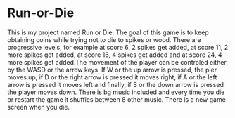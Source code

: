 # Run-or-Die

This is my project named Run or Die. The goal of this game is to keep obtaining coins while trying not to die to spikes or wood. There are progressive levels, for example at score 6, 2 spikes get added, at score 11, 2 more spikes get added, at score 16, 4 spikes get added and at score 24, 4 more spikes get added.The movement of the player can be controled either by the WASD or the arrow keys. If W or the up arrow is pressed, the pler moves up, if D or the right arrow is pressed it moves right, if A or the left arrow is pressed it moves left and finally, if S or the down arrow is pressed the player moves down. There is bg music included and every time you die or restart the game it shuffles between 8 other music. There is a new game screen when you die.
